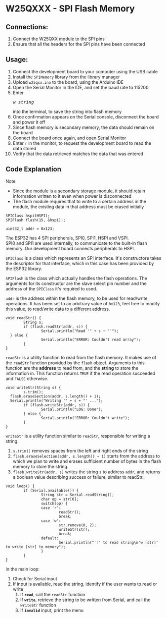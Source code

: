# W25QXXX - SPI Flash Memory

## Connections:

1. Connect the W25QXX module to the SPI pins
2. Ensure that all the headers for the SPI pins have been connected

## Usage:

1. Connect the development board to your computer using the USB cable
2. Install the `SPIMemory` library from the library manager
2. Upload `w25qxx.ino` to the board, using the Arduino IDE
3. Open the Serial Monitor in the IDE, and set the baud rate to 115200
4. Enter <pre>w <i>string</i></pre> into the terminal, to save the string
into flash memory
5. Once confirmation appears on the Serial console, disconnect the board and power it off
6. Since flash memory is secondary memory, the data should remain on the board
7. Connect the board once again, and open Serial Monitor
8. Enter `r` in the monitor, to request the development board to read the data stored
9. Verify that the data retrieved matches the data that was entered

## Code Explanation

> [!NOTE]
> - Since the module is a secondary storage module, it should retain information
> written to it even when power is disconnected
> - The flash module requires that to write to a certain address in the module, 
> the existing data in that address must be erased initially


```arduino
SPIClass hspi(HSPI);
SPIFlash flash(15, &hspi);;

uint32_t addr = 0x123;
```
The ESP32 has 4 SPI peripherals, SPI0, SPI1, HSPI and VSPI. <br>
SPI0 and SPI1 are used internally, to communicate to the built-in flash memory.
Our development board connects peripherals to HSPI.

`SPIClass` is a class which represents an SPI interface. It's constructore takes
the descriptor for that interface, which in this case has been provided by the
ESP32 library.

`SPIFlash` is the class which actually handles the flash operations. The arguments for its constructor
are the slave select pin number and the address of the `SPIClass` it's required to used.

`addr` is the address within the flash memory, to be used for read/write operations.
It has been set to an arbitrary value of `0x123`, feel free to modify this value,
to read/write data to a different address.

```arduino
void readStr() {
        String s;
        if (flash.readStr(addr, s)) {
                Serial.println("Read '" + s + "'");
  } else {
                Serial.println("ERROR: Couldn't read array");
        }
}
```

`readStr` is a utility function to read from the flash memory. It makes use of the
`readStr` function provided by the `flash` object. Arguments to this function
are the **address** to read from, and the **string** to store the information in.
This function returns `TRUE` if the read operation succeeded and `FALSE` otherwise.

```arduino
void writeStr(String s) {
        s.trim();
  flash.eraseSection(addr, s.length() + 1);
  Serial.println("Writing '" + s + "' ...");
        if (flash.writeStr(addr, s)) {
                Serial.println("LOG: Done");
        } else {
                Serial.println("ERROR: Couldn't write");
        }
}
```
`writeStr` is a utility function similar to `readStr`, responsible for writing a string.
1. `s.trim()` removes spaces from the left and right ends of the string
2. `flash.eraseSelection(addr, s.length() + 1)` starts from the address to which 
we plan to write and erases sufficient number of bytes in the flash memory to store the string. 
3. `flash.writeStr(addr, s)` writes the string `s` to address `addr`, and returns
a boolean value describing success or failure, similar to readStr.

```arduino
void loop() {
        if (Serial.available()) {
                String str = Serial.readString();
                char op = str[0];
                switch(op) {
                case 'r':
                        readStr();
                        break;
                case 'w':
                        str.remove(0, 2);
                        writeStr(str);
                        break;
                default:
                        Serial.println("'r' to read string\n'w [str]' to write [str] to memory");
                }
        }
}
```
In the main loop:
1. Check for Serial input
2. If input is available, read the string, identify if the user wants to read or write
    1. If **`read`**, call the `readStr` function
    2. If **`write`**, retrieve the string to be written from Serial, and call the `writeStr` function
    3. If **`invalid`** input, print the menu

